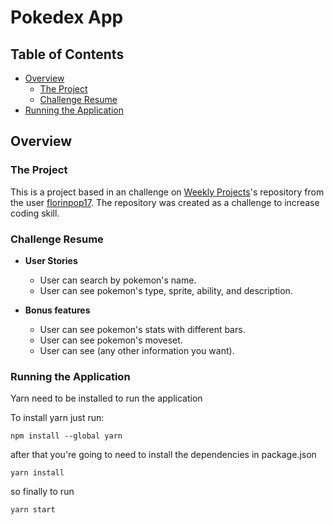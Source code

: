 # Pokedex App

## Table of Contents

- [Overview](#overview)
  - [The Project](#the-project)
  - [Challenge Resume](#challenge-resume)
- [Running the Application](#running-the-application)

## Overview

### The Project 

This is a project based in an challenge on [Weekly Projects](https://github.com/florinpop17/weekly-projects)'s repository from the user [florinpop17](https://github.com/florinpop17/). The repository was created as a challenge to increase coding skill.

### Challenge Resume

- **User Stories**
  - User can search by pokemon's name.
  - User can see pokemon's type, sprite, ability, and description.
  
- **Bonus features**
  - User can see pokemon's stats with different bars.
  - User can see pokemon's moveset.
  - User can see (any other information you want).


### Running the Application

Yarn need to be installed to run the application

To install yarn just run:

```
npm install --global yarn
```
after that you're going to need to install the dependencies in package.json

```
yarn install
```

so finally to run

```
yarn start
```
